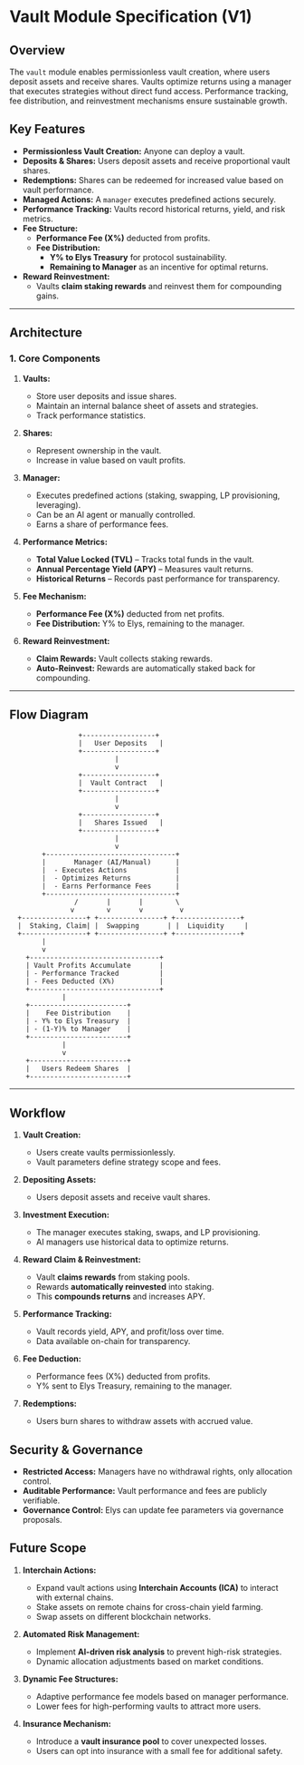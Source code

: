# **Vault Module Specification (V1)**

## **Overview**  
The `vault` module enables permissionless vault creation, where users deposit assets and receive shares. Vaults optimize returns using a manager that executes strategies without direct fund access. Performance tracking, fee distribution, and reinvestment mechanisms ensure sustainable growth.  

## **Key Features**  
- **Permissionless Vault Creation:** Anyone can deploy a vault.  
- **Deposits & Shares:** Users deposit assets and receive proportional vault shares.  
- **Redemptions:** Shares can be redeemed for increased value based on vault performance.  
- **Managed Actions:** A `manager` executes predefined actions securely.  
- **Performance Tracking:** Vaults record historical returns, yield, and risk metrics.  
- **Fee Structure:**  
  - **Performance Fee (X%)** deducted from profits.  
  - **Fee Distribution:**  
    - **Y% to Elys Treasury** for protocol sustainability.  
    - **Remaining to Manager** as an incentive for optimal returns.  
- **Reward Reinvestment:**  
  - Vaults **claim staking rewards** and reinvest them for compounding gains.  

---

## **Architecture**  
### **1. Core Components**  
1. **Vaults:**  
   - Store user deposits and issue shares.  
   - Maintain an internal balance sheet of assets and strategies.  
   - Track performance statistics.  

2. **Shares:**  
   - Represent ownership in the vault.  
   - Increase in value based on vault profits.  

3. **Manager:**  
   - Executes predefined actions (staking, swapping, LP provisioning, leveraging).  
   - Can be an AI agent or manually controlled.  
   - Earns a share of performance fees.  

4. **Performance Metrics:**  
   - **Total Value Locked (TVL)** – Tracks total funds in the vault.  
   - **Annual Percentage Yield (APY)** – Measures vault returns.  
   - **Historical Returns** – Records past performance for transparency.  

5. **Fee Mechanism:**  
   - **Performance Fee (X%)** deducted from net profits.  
   - **Fee Distribution:** Y% to Elys, remaining to the manager.  

6. **Reward Reinvestment:**  
   - **Claim Rewards:** Vault collects staking rewards.  
   - **Auto-Reinvest:** Rewards are automatically staked back for compounding.  

---

## **Flow Diagram**  
```
                 +------------------+
                 |   User Deposits   |
                 +------------------+
                          |
                          v
                 +------------------+
                 |  Vault Contract   |
                 +------------------+
                          |
                          v
                 +------------------+
                 |   Shares Issued   |
                 +------------------+
                          |
                          v
        +--------------------------------+
        |       Manager (AI/Manual)      |
        |  - Executes Actions            |
        |  - Optimizes Returns           |
        |  - Earns Performance Fees      |
        +--------------------------------+
                /       |       |        \
               v        v       v         v
  +----------------+ +----------------+ +----------------+
  |  Staking, Claim| |  Swapping       | |  Liquidity     |
  +----------------+ +----------------+ +----------------+
        |
        v
    +--------------------------------+
    | Vault Profits Accumulate       |
    | - Performance Tracked          |
    | - Fees Deducted (X%)           |
    +--------------------------------+
             |
    +------------------------+
    |    Fee Distribution    |
    | - Y% to Elys Treasury  |
    | - (1-Y)% to Manager    |
    +------------------------+
             |
             v
    +------------------------+
    |   Users Redeem Shares  |
    +------------------------+
```

---

## **Workflow**  
1. **Vault Creation:**  
   - Users create vaults permissionlessly.  
   - Vault parameters define strategy scope and fees.  

2. **Depositing Assets:**  
   - Users deposit assets and receive vault shares.  

3. **Investment Execution:**  
   - The manager executes staking, swaps, and LP provisioning.  
   - AI managers use historical data to optimize returns.  

4. **Reward Claim & Reinvestment:**  
   - Vault **claims rewards** from staking pools.  
   - Rewards **automatically reinvested** into staking.  
   - This **compounds returns** and increases APY.  

5. **Performance Tracking:**  
   - Vault records yield, APY, and profit/loss over time.  
   - Data available on-chain for transparency.  

6. **Fee Deduction:**  
   - Performance fees (X%) deducted from profits.  
   - Y% sent to Elys Treasury, remaining to the manager.  

7. **Redemptions:**  
   - Users burn shares to withdraw assets with accrued value.  


## **Security & Governance**  
- **Restricted Access:** Managers have no withdrawal rights, only allocation control.  
- **Auditable Performance:** Vault performance and fees are publicly verifiable.  
- **Governance Control:** Elys can update fee parameters via governance proposals.  


## **Future Scope**  
1. **Interchain Actions:**  
   - Expand vault actions using **Interchain Accounts (ICA)** to interact with external chains.  
   - Stake assets on remote chains for cross-chain yield farming.  
   - Swap assets on different blockchain networks.  

2. **Automated Risk Management:**  
   - Implement **AI-driven risk analysis** to prevent high-risk strategies.  
   - Dynamic allocation adjustments based on market conditions.  

3. **Dynamic Fee Structures:**  
   - Adaptive performance fee models based on manager performance.  
   - Lower fees for high-performing vaults to attract more users.  

4. **Insurance Mechanism:**  
   - Introduce a **vault insurance pool** to cover unexpected losses.  
   - Users can opt into insurance with a small fee for additional safety.